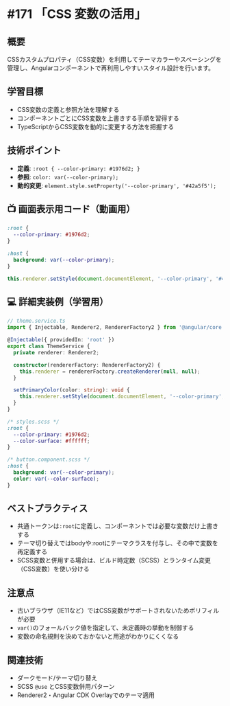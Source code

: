 # #171 「CSS 変数の活用」

## 概要
CSSカスタムプロパティ（CSS変数）を利用してテーマカラーやスペーシングを管理し、Angularコンポーネントで再利用しやすいスタイル設計を行います。

## 学習目標
- CSS変数の定義と参照方法を理解する
- コンポーネントごとにCSS変数を上書きする手順を習得する
- TypeScriptからCSS変数を動的に変更する方法を把握する

## 技術ポイント
- **定義**: `:root { --color-primary: #1976d2; }`
- **参照**: `color: var(--color-primary);`
- **動的変更**: `element.style.setProperty('--color-primary', '#42a5f5');`

## 📺 画面表示用コード（動画用）

```scss
:root {
  --color-primary: #1976d2;
}
```

```scss
:host {
  background: var(--color-primary);
}
```

```typescript
this.renderer.setStyle(document.documentElement, '--color-primary', '#4caf50');
```

## 💻 詳細実装例（学習用）
```typescript
// theme.service.ts
import { Injectable, Renderer2, RendererFactory2 } from '@angular/core';

@Injectable({ providedIn: 'root' })
export class ThemeService {
  private renderer: Renderer2;

  constructor(rendererFactory: RendererFactory2) {
    this.renderer = rendererFactory.createRenderer(null, null);
  }

  setPrimaryColor(color: string): void {
    this.renderer.setStyle(document.documentElement, '--color-primary', color);
  }
}
```

```scss
/* styles.scss */
:root {
  --color-primary: #1976d2;
  --color-surface: #ffffff;
}
```

```scss
/* button.component.scss */
:host {
  background: var(--color-primary);
  color: var(--color-surface);
}
```

## ベストプラクティス
- 共通トークンは`:root`に定義し、コンポーネントでは必要な変数だけ上書きする
- テーマ切り替えではbodyや:rootにテーマクラスを付与し、その中で変数を再定義する
- SCSS変数と併用する場合は、ビルド時定数（SCSS）とランタイム変更（CSS変数）を使い分ける

## 注意点
- 古いブラウザ（IE11など）ではCSS変数がサポートされないためポリフィルが必要
- `var()`のフォールバック値を指定して、未定義時の挙動を制御する
- 変数の命名規則を決めておかないと用途がわかりにくくなる

## 関連技術
- ダークモード/テーマ切り替え
- SCSS `@use` とCSS変数併用パターン
- Renderer2・Angular CDK Overlayでのテーマ適用
